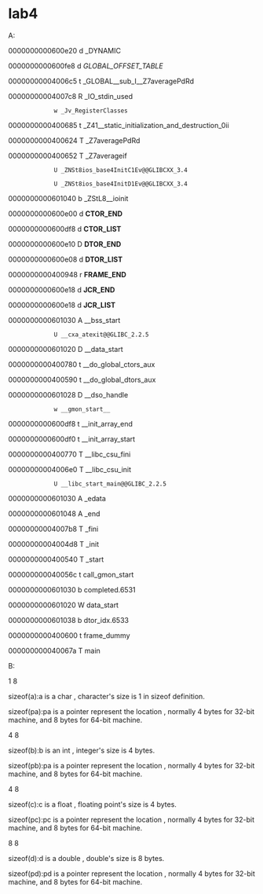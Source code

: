 # lab4

A:

0000000000600e20 d _DYNAMIC

0000000000600fe8 d _GLOBAL_OFFSET_TABLE_

00000000004006c5 t _GLOBAL__sub_I__Z7averagePdRd

00000000004007c8 R _IO_stdin_used

                 w _Jv_RegisterClasses

0000000000400685 t _Z41__static_initialization_and_destruction_0ii

0000000000400624 T _Z7averagePdRd

0000000000400652 T _Z7averageif

                 U _ZNSt8ios_base4InitC1Ev@@GLIBCXX_3.4

                 U _ZNSt8ios_base4InitD1Ev@@GLIBCXX_3.4

0000000000601040 b _ZStL8__ioinit

0000000000600e00 d __CTOR_END__

0000000000600df8 d __CTOR_LIST__

0000000000600e10 D __DTOR_END__

0000000000600e08 d __DTOR_LIST__

0000000000400948 r __FRAME_END__

0000000000600e18 d __JCR_END__

0000000000600e18 d __JCR_LIST__

0000000000601030 A __bss_start

                 U __cxa_atexit@@GLIBC_2.2.5

0000000000601020 D __data_start

0000000000400780 t __do_global_ctors_aux

0000000000400590 t __do_global_dtors_aux

0000000000601028 D __dso_handle

                 w __gmon_start__

0000000000600df8 t __init_array_end

0000000000600df0 t __init_array_start

0000000000400770 T __libc_csu_fini

00000000004006e0 T __libc_csu_init

                 U __libc_start_main@@GLIBC_2.2.5

0000000000601030 A _edata

0000000000601048 A _end

00000000004007b8 T _fini

00000000004004d8 T _init

0000000000400540 T _start

000000000040056c t call_gmon_start

0000000000601030 b completed.6531

0000000000601020 W data_start

0000000000601038 b dtor_idx.6533

0000000000400600 t frame_dummy

000000000040067a T main


B:

1 8

sizeof(a):a is a char , character's size is 1 in sizeof definition.   

sizeof(pa):pa is a pointer represent the location , normally 4 bytes for 32-bit machine, and 8 bytes for 64-bit machine.

4 8

sizeof(b):b is an int , integer's size is 4 bytes.  

sizeof(pb):pa is a pointer represent the location , normally 4 bytes for 32-bit machine, and 8 bytes for 64-bit machine.

4 8

sizeof(c):c is a float , floating point's size is 4 bytes.

sizeof(pc):pc is a pointer represent the location , normally 4 bytes for 32-bit machine, and 8 bytes for 64-bit machine.

8 8

sizeof(d):d is a double , double's size is 8 bytes.  

sizeof(pd):pd is a pointer represent the location , normally 4 bytes for 32-bit machine, and 8 bytes for 64-bit machine.

